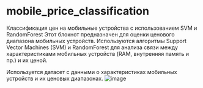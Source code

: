 # mobile_price_classification
Классификация цен на мобильные устройства с использованием SVM и RandomForest
Этот блокнот предназначен для оценки ценового диапазона мобильных устройств. Используются алгоритмы Support Vector Machines (SVM) и RandomForest для анализа связи между характеристиками мобильных устройств (RAM, внутренняя память и пр.) и их ценой.

Используется датасет с данными о характеристиках мобильных устройств и их ценовых диапазонах.
![image](https://github.com/Kabachok3004/mobile_price_classification/assets/126108510/771faa9d-a229-4779-8953-9ce9c8359eb9)
